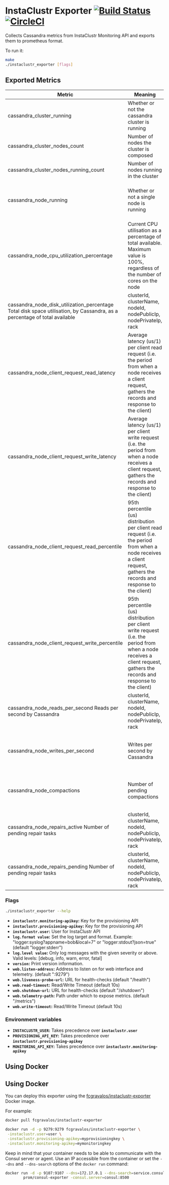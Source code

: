 # InstaClustr Exporter [![Build Status](https://travis-ci.org/fcgravalos/instaclustr_exporter.svg?branch=master)](https://travis-ci.org/fcgravalos/instaclustr_exporter) [![CircleCI](https://circleci.com/gh/fcgravalos/instaclustr_exporter.svg?style=shield)](https://circleci.com/gh/fcgravalos/instaclustr_exporter)
Collects Cassandra metrics from InstaClustr Monitoring API and exports them to prometheus format.

To run it:

```bash
make
./instaclustr_exporter [flags]
```

## Exported Metrics

| Metric | Meaning | Labels |
| ------ | ------- | ------ |
| cassandra_cluster_running | Whether or not the cassandra cluster is running | clusterId, clusterName |
| cassandra_cluster_nodes_count| Number of nodes the cluster is composed|  clusterId, clusterName |
| cassandra_cluster_nodes_running_count |Number of nodes running in the cluster | clusterId, clusterName |
| cassandra_node_running | Whether or not a single node is running | clusterId, clusterName, nodeId, nodePublicIp, nodePrivateIp, rack|
| cassandra_node_cpu_utilization_percentage | Current CPU utilisation as a percentage of total available. Maximum value is 100%, regardless of the number of cores on the node | clusterId, clusterName, nodeId, nodePublicIp, nodePrivateIp, rack|
| cassandra_node_disk_utilization_percentage Total disk space utilisation, by Cassandra, as a percentage of total available | clusterId, clusterName, nodeId, nodePublicIp, nodePrivateIp, rack|
| cassandra_node_client_request_read_latency | Average latency (us/1) per client read request (i.e. the period from when a node receives a client request, gathers the records and response to the client) | clusterId, clusterName, nodeId, nodePublicIp, nodePrivateIp, rack|
| cassandra_node_client_request_write_latency | Average latency (us/1) per client write request (i.e. the period from when a node receives a client request, gathers the records and response to the client) | clusterId, clusterName, nodeId, nodePublicIp, nodePrivateIp, rack|
| cassandra_node_client_request_read_percentile | 95th percentile (us) distribution per client read request (i.e. the period from when a node receives a client request, gathers the records and response to the client) | clusterId, clusterName, nodeId, nodePublicIp, nodePrivateIp, rack|
| cassandra_node_client_request_write_percentile | 95th percentile (us) distribution per client write request (i.e. the period from when a node receives a client request, gathers the records and response to the client) | clusterId, clusterName, nodeId, nodePublicIp, nodePrivateIp, rack|
| cassandra_node_reads_per_second Reads per second by Cassandra | clusterId, clusterName, nodeId, nodePublicIp, nodePrivateIp, rack|
| cassandra_node_writes_per_second | Writes per second by Cassandra | clusterId, clusterName, nodeId, nodePublicIp, nodePrivateIp, rack|
| cassandra_node_compactions | Number of pending compactions | clusterId, clusterName, nodeId, nodePublicIp, nodePrivateIp, rack|
| cassandra_node_repairs_active Number of pending repair tasks | clusterId, clusterName, nodeId, nodePublicIp, nodePrivateIp, rack|
| cassandra_node_repairs_pending Number of pending repair tasks | clusterId, clusterName, nodeId, nodePublicIp, nodePrivateIp, rack|

### Flags

```bash
./instaclustr_exporter --help
```

* __`instaclustr.monitoring-apikey`:__
    Key for the provisioning API
* __`instaclustr.provisioning-apikey`:__
    Key for the provisioning API
* __`instaclustr.user`:__
    User for InstaClustr API
* __`log.format value`:__
    Set the log target and format. Example: "logger:syslog?appname=bob&local=7" or "logger:stdout?json=true" (default "logger:stderr")
* __`log.level value`:__
    Only log messages with the given severity or above. Valid levels: [debug, info, warn, error, fatal]
* __`version`:__
    Print version information.
* __`web.listen-address`:__
    Address to listen on for web interface and telemetry. (default ":9279")
* __`web.liveness-probe-url`:__
    URL for health-checks (default "/health")
* __`web.read-timeout`:__
    Read/Write Timeout (default 10s)
* __`web.shutdown-url`:__
    URL for health-checks (default "/shutdown")
* __`web.telemetry-path`:__
    Path under which to expose metrics. (default "/metrics")
* __`web.write-timeout`:__
    Read/Write Timeout (default 10s)

### Environment variables
* __`INSTACLUSTR_USER`:__
Takes precedence over __`instaclustr.user`__
* __`PROVISIONING_API_KEY`:__
Takes precedence over __`instaclustr.provisioning-apikey`__
* __`MONITORING_API_KEY`:__
Takes precedence over __`instaclustr.monitoring-apikey`__

## Using Docker
## Using Docker

You can deploy this exporter using the [fcgravalos/instaclustr-exporter](https://registry.hub.docker.com/u/fcgravalos/instaclustr-exporter/) Docker image.

For example:

```bash
docker pull fcgravalos/instaclustr-exporter

docker run -d -p 9279:9279 fcgravalos/instaclustr-exporter \
 -instaclustr.user=user \
 -instaclustr.provisioning-apikey=myprovisioningkey \
 -instaclustr.monitoring-apikey=mymonitoringkey
```

Keep in mind that your container needs to be able to communicate with the Consul server or agent. Use an IP accessible from the container or set the `--dns` and `--dns-search` options of the `docker run` command:

```bash
docker run -d -p 9107:9107 --dns=172.17.0.1 --dns-search=service.consul \
        prom/consul-exporter -consul.server=consul:8500
